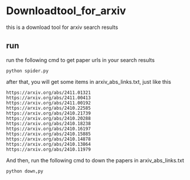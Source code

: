 # Downloadtool_for_arxiv

this is a download tool for arxiv search results





## run

run the following cmd to get paper urls in your search results
``` 
python spider.py
```

after that, you will get some items in arxiv_abs_links.txt, just like this

```
https://arxiv.org/abs/2411.01321
https://arxiv.org/abs/2411.00413
https://arxiv.org/abs/2411.00192
https://arxiv.org/abs/2410.22585
https://arxiv.org/abs/2410.21739
https://arxiv.org/abs/2410.20288
https://arxiv.org/abs/2410.18238
https://arxiv.org/abs/2410.16197
https://arxiv.org/abs/2410.15885
https://arxiv.org/abs/2410.14878
https://arxiv.org/abs/2410.13864
https://arxiv.org/abs/2410.11979
```

And then, run the following cmd to down the papers in arxiv_abs_links.txt

```
python down,py
```

